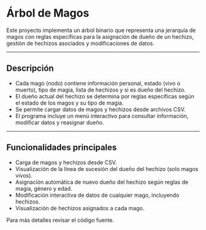 # Árbol de Magos

Este proyecto implementa un árbol binario que representa una jerarquía de magos con reglas específicas para la asignación de dueño de un hechizo, gestión de hechizos asociados y modificaciones de datos.

---

## Descripción

- Cada mago (nodo) contiene información personal, estado (vivo o muerto), tipo de magia, lista de hechizos y si es dueño del hechizo.
- El dueño actual del hechizo se determina por reglas específicas según el estado de los magos y su tipo de magia.
- Se permite cargar datos de magos y hechizos desde archivos CSV.
- El programa incluye un menú interactivo para consultar información, modificar datos y reasignar dueño.

---

## Funcionalidades principales

- Carga de magos y hechizos desde CSV.
- Visualización de la línea de sucesión del dueño del hechizo (solo magos vivos).
- Asignación automática de nuevo dueño del hechizo según reglas de magia, género y edad.
- Modificación interactiva de datos de cualquier mago, incluyendo hechizos.
- Visualización de hechizos asignados a cada mago.

Para más detalles revisar el código fuente.
